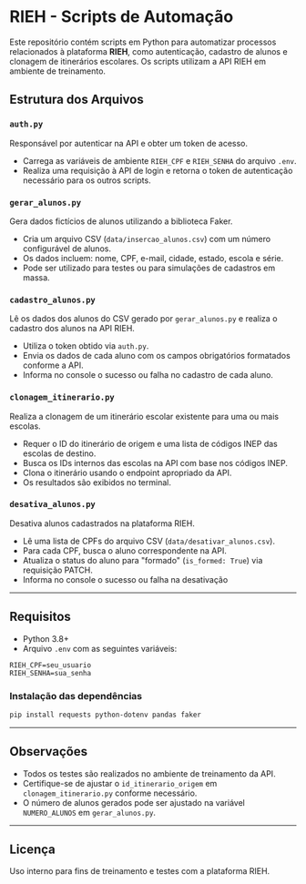 # RIEH - Scripts de Automação

Este repositório contém scripts em Python para automatizar processos relacionados à plataforma **RIEH**, como autenticação, cadastro de alunos e clonagem de itinerários escolares. Os scripts utilizam a API RIEH em ambiente de treinamento.

## Estrutura dos Arquivos

### `auth.py`
Responsável por autenticar na API e obter um token de acesso.

- Carrega as variáveis de ambiente `RIEH_CPF` e `RIEH_SENHA` do arquivo `.env`.
- Realiza uma requisição à API de login e retorna o token de autenticação necessário para os outros scripts.

### `gerar_alunos.py`
Gera dados fictícios de alunos utilizando a biblioteca Faker.

- Cria um arquivo CSV (`data/insercao_alunos.csv`) com um número configurável de alunos.
- Os dados incluem: nome, CPF, e-mail, cidade, estado, escola e série.
- Pode ser utilizado para testes ou para simulações de cadastros em massa.

### `cadastro_alunos.py`
Lê os dados dos alunos do CSV gerado por `gerar_alunos.py` e realiza o cadastro dos alunos na API RIEH.

- Utiliza o token obtido via `auth.py`.
- Envia os dados de cada aluno com os campos obrigatórios formatados conforme a API.
- Informa no console o sucesso ou falha no cadastro de cada aluno.

### `clonagem_itinerario.py`
Realiza a clonagem de um itinerário escolar existente para uma ou mais escolas.

- Requer o ID do itinerário de origem e uma lista de códigos INEP das escolas de destino.
- Busca os IDs internos das escolas na API com base nos códigos INEP.
- Clona o itinerário usando o endpoint apropriado da API.
- Os resultados são exibidos no terminal.

### `desativa_alunos.py`
Desativa alunos cadastrados na plataforma RIEH.

- Lê uma lista de CPFs do arquivo CSV (`data/desativar_alunos.csv`).
- Para cada CPF, busca o aluno correspondente na API.
- Atualiza o status do aluno para "formado" (`is_formed: True`) via requisição PATCH.
- Informa no console o sucesso ou falha na desativação

---

## Requisitos

- Python 3.8+
- Arquivo `.env` com as seguintes variáveis:

```env
RIEH_CPF=seu_usuario
RIEH_SENHA=sua_senha
```

### Instalação das dependências

```bash
pip install requests python-dotenv pandas faker
```

---

## Observações

- Todos os testes são realizados no ambiente de treinamento da API.
- Certifique-se de ajustar o `id_itinerario_origem` em `clonagem_itinerario.py` conforme necessário.
- O número de alunos gerados pode ser ajustado na variável `NUMERO_ALUNOS` em `gerar_alunos.py`.

---

## Licença

Uso interno para fins de treinamento e testes com a plataforma RIEH.